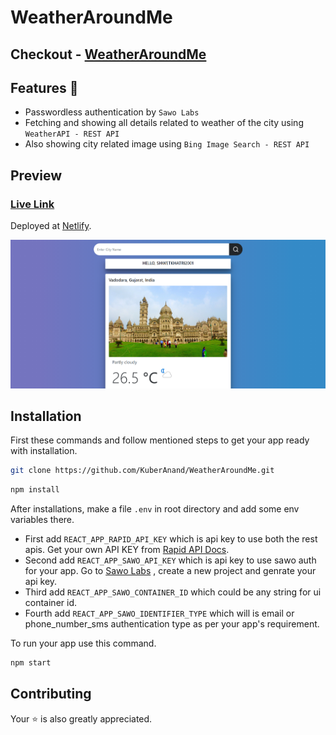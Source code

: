 # WeatherAroundMe

## Checkout - [WeatherAroundMe](https://WeatherAroundMe.netlify.app/)

## Features 🚀
*  Passwordless authentication by `Sawo Labs`
*  Fetching and showing all details related to weather of the city using `WeatherAPI - REST API`
*  Also showing city related image using `Bing Image Search - REST API`


## Preview
### [Live Link](https://WeatherAroundMe.netlify.app/)

Deployed at [Netlify](https://www.netlify.com/).

![Preview](/public/previewimg.png)

## Installation

First these commands and follow mentioned steps to get your app ready with installation.

```bash
git clone https://github.com/KuberAnand/WeatherAroundMe.git
```

```bash
npm install 
```

After installations, make a file `.env` in root directory and add some env variables there. 
* First add `REACT_APP_RAPID_API_KEY` which is api key to use both the rest apis. Get your own API KEY from [Rapid API Docs](https://docs.rapidapi.com/).
* Second add  `REACT_APP_SAWO_API_KEY` which is api key to use sawo auth for your app. Go to [Sawo Labs](https://dev.sawolabs.com/) , create a new project and genrate your api key. 
* Third add `REACT_APP_SAWO_CONTAINER_ID` which could be any string for ui container id.
* Fourth add  `REACT_APP_SAWO_IDENTIFIER_TYPE` which will is email or phone_number_sms authentication type as per your app's requirement.

To run your app use this command.

```bash
npm start
```

## Contributing

Your :star: is also greatly appreciated.




